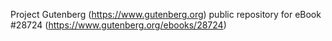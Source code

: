 Project Gutenberg (https://www.gutenberg.org) public repository for eBook #28724 (https://www.gutenberg.org/ebooks/28724)
